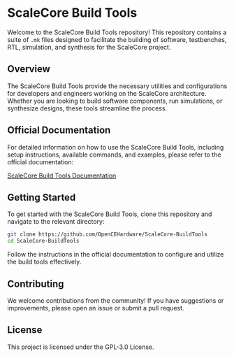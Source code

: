 # ScaleCore Build Tools

Welcome to the ScaleCore Build Tools repository! This repository contains a suite of `.mk` files designed to facilitate the building of software, testbenches, RTL, simulation, and synthesis for the ScaleCore project.

## Overview

The ScaleCore Build Tools provide the necessary utilities and configurations for developers and engineers working on the ScaleCore architecture. Whether you are looking to build software components, run simulations, or synthesize designs, these tools streamline the process.

## Official Documentation

For detailed information on how to use the ScaleCore Build Tools, including setup instructions, available commands, and examples, please refer to the official documentation:

[ScaleCore Build Tools Documentation](https://opencehardware.github.io/ScaleCore-BuildTools/)

## Getting Started

To get started with the ScaleCore Build Tools, clone this repository and navigate to the relevant directory:

```bash
git clone https://github.com/OpenCEHardware/ScaleCore-BuildTools
cd ScaleCore-BuildTools
```

Follow the instructions in the official documentation to configure and utilize the build tools effectively.

## Contributing

We welcome contributions from the community! If you have suggestions or improvements, please open an issue or submit a pull request.

## License

This project is licensed under the GPL-3.0 License.